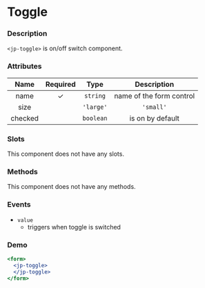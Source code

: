 # Toggle

### Description

`<jp-toggle>` is on/off switch component.

### Attributes

| **Name** | **Required** | **Type** | **Description** |
| :----: | :----: | :----: | :---: |
| name | ✓ | `string` |  name of the form control |
| size | | `'large'`|`'small'` | size of the toggle button |
| checked | | `boolean`| is on by default |

  
### Slots

This component does not have any slots.

### Methods

This component does not have any methods.

### Events

- `value` 
  - triggers when toggle is switched

### Demo

```jsx live
<form>
  <jp-toggle>
  </jp-toggle>
</form>
```
